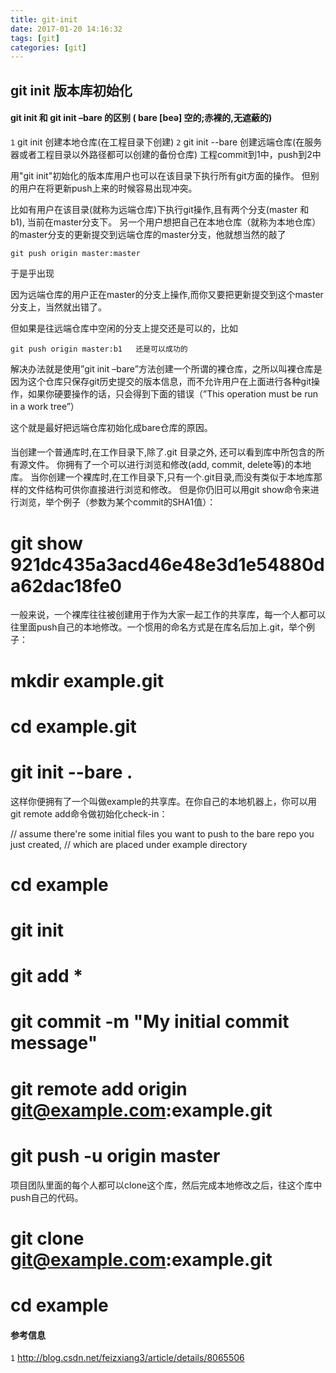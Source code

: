 ```yaml
---
title: git-init
date: 2017-01-20 14:16:32
tags: [git]
categories: [git]
---
```



## git init 版本库初始化


#### git init 和 git init –bare 的区别 ( bare [beə] 空的;赤裸的,无遮蔽的)

  `1` git init 创建本地仓库(在工程目录下创建)
  `2` git init --bare 创建远端仓库(在服务器或者工程目录以外路径都可以创建的备份仓库)
      工程commit到1中，push到2中


  用"git init"初始化的版本库用户也可以在该目录下执行所有git方面的操作。
  但别的用户在将更新push上来的时候容易出现冲突。
  
  比如有用户在该目录(就称为远端仓库)下执行git操作,且有两个分支(master 和 b1), 当前在master分支下。
  另一个用户想把自己在本地仓库（就称为本地仓库）的master分支的更新提交到远端仓库的master分支，他就想当然的敲了

    git push origin master:master

  于是乎出现



  因为远端仓库的用户正在master的分支上操作,而你又要把更新提交到这个master分支上，当然就出错了。

  但如果是往远端仓库中空闲的分支上提交还是可以的，比如

    git push origin master:b1   还是可以成功的


 

  解决办法就是使用”git init –bare”方法创建一个所谓的裸仓库，之所以叫裸仓库是因为这个仓库只保存git历史提交的版本信息，而不允许用户在上面进行各种git操作，如果你硬要操作的话，只会得到下面的错误（”This operation must be run in a work tree”）



这个就是最好把远端仓库初始化成bare仓库的原因。


####




当创建一个普通库时,在工作目录下,除了.git 目录之外, 还可以看到库中所包含的所有源文件。
你拥有了一个可以进行浏览和修改(add, commit, delete等)的本地库。
当你创建一个裸库时,在工作目录下,只有一个.git目录,而没有类似于本地库那样的文件结构可供你直接进行浏览和修改。
但是你仍旧可以用git show命令来进行浏览，举个例子（参数为某个commit的SHA1值）：

# git show 921dc435a3acd46e48e3d1e54880da62dac18fe0
一般来说，一个裸库往往被创建用于作为大家一起工作的共享库，每一个人都可以往里面push自己的本地修改。一个惯用的命名方式是在库名后加上.git，举个例子：

# mkdir example.git
# cd example.git
# git init --bare .
这样你便拥有了一个叫做example的共享库。在你自己的本地机器上，你可以用git remote add命令做初始化check-in：

// assume there're some initial files you want to push to the bare repo you just created,
// which are placed under example directory
# cd example
# git init
# git add *
# git commit -m "My initial commit message"
# git remote add origin git@example.com:example.git
# git push -u origin master
项目团队里面的每个人都可以clone这个库，然后完成本地修改之后，往这个库中push自己的代码。

# git clone git@example.com:example.git
# cd example





#### 参考信息
 `1` http://blog.csdn.net/feizxiang3/article/details/8065506